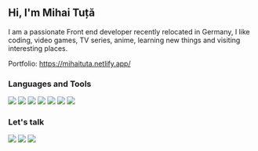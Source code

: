 ## Hi, I'm Mihai Tuță 
I am a passionate Front end developer recently relocated in Germany, I like coding, video games, TV series, anime, learning new things and visiting interesting places.

Portfolio: https://mihaituta.netlify.app/
### Languages and Tools
<img src="https://img.shields.io/badge/HTML5-E34F26?style=for-the-badge&logo=html5&logoColor=white"> <img src="https://img.shields.io/badge/CSS3-1572B6?style=for-the-badge&logo=css3&logoColor=white"> <img src="https://img.shields.io/badge/JavaScript-323330?style=for-the-badge&logo=javascript&logoColor=F7DF1E"> <img src="https://img.shields.io/badge/Vue.js-35495E?style=for-the-badge&logo=vue.js&logoColor=4FC08D"> <img src="https://img.shields.io/badge/Node.js-43853D?style=for-the-badge&logo=node.js&logoColor=white"> <img src="https://img.shields.io/badge/MongoDB-4EA94B?style=for-the-badge&logo=mongodb&logoColor=white"> <img src="https://img.shields.io/badge/MySQL-00000F?style=for-the-badge&logo=mysql&logoColor=white">

### Let's talk
[<img src="https://img.shields.io/badge/Gmail-D14836?style=for-the-badge&logo=gmail&logoColor=white">][mail] 
[<img src="https://img.shields.io/badge/LinkedIn-0077B5?style=for-the-badge&logo=linkedin&logoColor=white">][linkedin] 
[<img src="https://img.shields.io/badge/portfolio-0A0A0A?style=for-the-badge&logo=dev.to&logoColor=white">][portfolio] 

[mail]: mailto:tutamihai@gmail.com
[portfolio]: https://tutamihai.wixsite.com/portofolio
[linkedin]: https://www.linkedin.com/in/mihai-tuta/
